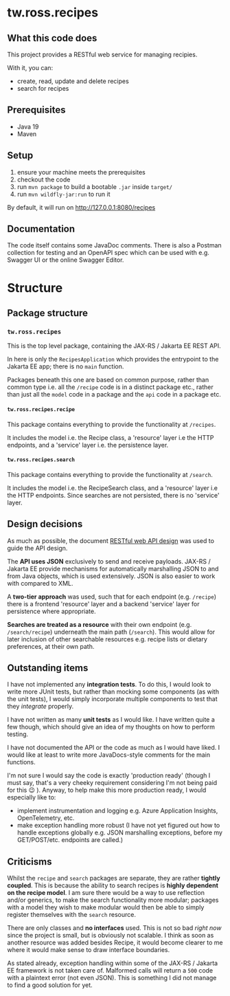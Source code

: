 # tw.ross.recipes

## What this code does

This project provides a RESTful web service for managing recipies.

With it, you can:
- create, read, update and delete recipes
- search for recipes

## Prerequisites

- Java 19
- Maven

## Setup

1. ensure your machine meets the prerequisites
2. checkout the code
3. run `mvn package` to build a bootable `.jar` inside `target/`
4. run `mvn wildfly-jar:run` to run it

By default, it will run on http://127.0.0.1:8080/recipes

## Documentation

The code itself contains some JavaDoc comments. There is also a Postman collection for testing and an OpenAPI spec which can be used with e.g. Swagger UI or the online Swagger Editor.

# Structure 
## Package structure

### `tw.ross.recipes`
This is the top level package, containing the JAX-RS / Jakarta EE REST API.

In here is only the `RecipesApplication` which provides the entrypoint to the Jakarta EE app; there is no `main` function.

Packages beneath this one are based on common purpose, rather than common type i.e. all the `/recipe` code is in a distinct package etc., rather than just all the `model` code in a package and the `api` code in a package etc.

#### `tw.ross.recipes.recipe`
This package contains everything to provide the functionality at `/recipes`.

It includes the model i.e. the Recipe class, a 'resource' layer i.e the HTTP endpoints, and a 'service' layer i.e. the persistence layer.

#### `tw.ross.recipes.search`
This package contains everything to provide the functionality at `/search`.

It includes the model i.e. the RecipeSearch class, and a 'resource' layer i.e the HTTP endpoints. Since searches are not persisted, there is no 'service' layer.

## Design decisions
As much as possible, the document [RESTful web API design](https://learn.microsoft.com/en-us/azure/architecture/best-practices/api-design) was used to guide the API design.

The **API uses JSON** exclusively to send and receive payloads. JAX-RS / Jakarta EE provide mechanisms for automatically marshalling JSON to and from Java objects, which is used extensively. JSON is also easier to work with compared to XML.

A **two-tier approach** was used, such that for each endpoint (e.g. `/recipe`) there is a frontend 'resource' layer and a backend 'service' layer for persistence where appropriate.

**Searches are treated as a resource** with their own endpoint (e.g. `/search/recipe`) underneath the main path (`/search`). This would allow for later inclusion of other searchable resources e.g. recipe lists or dietary preferences, at their own path.

## Outstanding items

I have not implemented any **integration tests**. To do this, I would look to write more JUnit tests, but rather than mocking some components (as with the unit tests), I would simply incorporate multiple components to test that they _integrate_ properly.

I have not written as many **unit tests** as I would like. I have written quite a few though, which should give an idea of my thoughts on how to perform testing.

I have not documented the API or the code as much as I would have liked. I would like at least to write more JavaDocs-style comments for the main functions.

I'm not sure I would say the code is exactly 'production ready' (though I must say, that's a very cheeky requirement considering I'm not being paid for this 😉 ). Anyway, to help make this more production ready, I would especially like to:
- implement instrumentation and logging e.g. Azure Application Insights, OpenTelemetry, etc.
- make exception handling more robust (I have not yet figured out how to handle exceptions globally e.g. JSON marshalling exceptions, before my GET/POST/etc. endpoints are called.)

## Criticisms

Whilst the `recipe` and `search` packages are separate, they are rather **tightly coupled**. This is because the ability to search recipes is **highly dependent on the recipe model**. I am sure there would be a way to use reflection and/or generics, to make the search functionality more modular; packages with a model they wish to make modular would then be able to simply register themselves with the `search` resource.

There are only classes and **no interfaces** used. This is not so bad _right now_ since the project is small, but is obviously not scalable. I think as soon as another resource was added besides Recipe, it would become clearer to me where it would make sense to draw interface boundaries.

As stated already, exception handling within some of the JAX-RS / Jakarta EE framework is not taken care of. Malformed calls will return a `500` code with a plaintext error (not even JSON). This is something I did not manage to find a good solution for yet.
